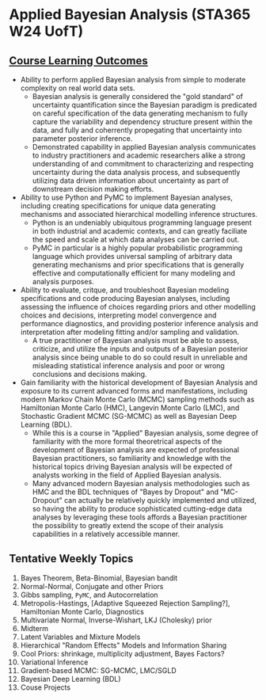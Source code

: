 # Applied Bayesian Analysis (STA365 W24 UofT)

## [Course Learning Outcomes](https://tatp.utoronto.ca/teaching-toolkit/supporting-students/cdg/lesson-design/outcomes/#:~:text=The%20CTSI%20Guide%20on%20Developing,will%20be%20useful%20to%20them.)

- Ability to perform applied Bayesian analysis from simple to moderate complexity on real world data sets.
    - Bayesian analysis is generally considered the "gold standard" of uncertainty quantification since the Bayesian paradigm is predicated on careful specification of the data generating mechanism to fully capture the variability and dependency structure present within the data, and fully and coherrently propegating that uncertainty into parameter posterior inference.
    - Demonstrated capability in applied Bayesian analysis communicates to industry practitioners and academic researchers alike a strong understanding of and commitment to characterizing and respecting uncertainty
      during the data analysis process, and subsequently utilizing data driven information about uncertainty as part of downstream decision making efforts. 
- Ability to use Python and PyMC to implement Bayesian analyses, including creating specifications for unique data generating mechanisms and associated hierarchical modelling inference structures.
    - Python is an undeniably ubiquitous programming language present in both industrial and academic contexts, and can greatly faciliate the speed and scale at which data analyses can be carried out.
    - PyMC in particular is a highly popular probabilistic programming language which provides universal sampling of arbitrary data generating mechanisms and prior specifications
      that is generally effective and computationally efficient for many modeling and analysis purposes.
- Ability to evaluate, critque, and troubleshoot Bayesian modeling specifications and code producing Bayesian analyses, including assessing the influence of choices regarding priors and other modelling choices and decisions, interpreting model convergence and performance diagnostics, and providing posterior inference analysis and interpretation after modeling fitting and/or sampling and validation.
    - A true practitioner of Bayesian analysis must be able to assess, criticize, and utilize the inputs and outputs of a Bayesian posterior analysis
      since being unable to do so could result in unreliable and misleading statistical inference analysis and poor or wrong conclusions and decisions making.
- Gain familiarity with the historical development of Bayesian Analysis and exposure to its current advanced forms and manifestations, including modern Markov Chain Monte Carlo (MCMC) sampling methods such as
  Hamiltonian Monte Carlo (HMC), Langevin Monte Carlo (LMC), and Stochastic Gradient MCMC (SG-MCMC) as well as Bayesian Deep Learning (BDL).
    - While this is a course in "Applied" Bayesian analysis, some degree of familiarity with the more formal theoretrical aspects of the development of Bayesian analysis are expected of professional Bayesian
      practitioners, so familiarity and knowledge with the historical topics driving Bayesian analysis will be expected of analysts working in the field of Applied Bayesian analysis.
    - Many advanced modern Bayesian analysis methodologies such as HMC and the BDL techniques of "Bayes by Dropout" and "MC-Dropout" can actually be relatively quickly implemented and utilized,
      so having the ability to produce sophisticated cutting-edge data analyses by leveraging these tools affords a Bayesian practitioner the possibility to greatly extend the scope of their analysis capabilities
      in a relatively accessible manner.
      

## Tentative Weekly Topics
1. Bayes Theorem, Beta-Binomial, Bayesian bandit
2. Normal-Normal, Conjugate and other Priors
3. Gibbs sampling, `PyMC`, and Autocorrelation 
4. Metropolis-Hastings, [Adaptive Squeezed Rejection Sampling?], Hamiltonian Monte Carlo, Diagnostics
5. Multivariate Normal, Inverse-Wishart, LKJ (Cholesky) prior
6. Midterm 
7. Latent Variables and Mixture Models
8. Hierarchical "Random Effects" Models and Information Sharing
9. Cool Priors: shrinkage, multiplicity adjustment, Bayes Factors? 
10. Variational Inference
11. Gradient-based MCMC: SG-MCMC, LMC/SGLD
12. Bayesian Deep Learning (BDL)
13. Couse Projects


